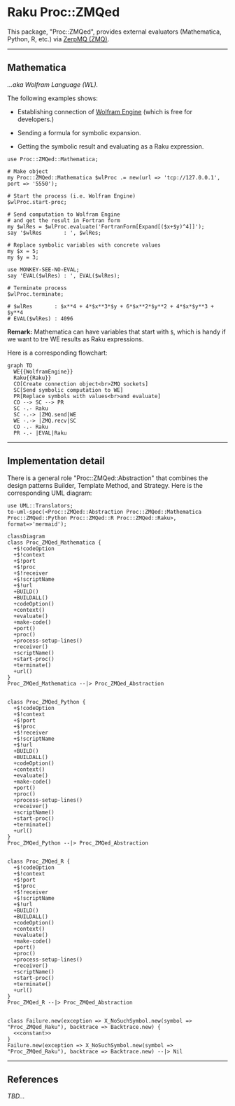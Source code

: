 # Raku Proc::ZMQed

This package, "Proc::ZMQed", provides external evaluators (Mathematica, Python, R, etc.) via 
[ZerpMQ (ZMQ)](https://zeromq.org).

-----

## Mathematica 

*...aka Wolfram Language (WL).*

The following examples shows:

- Establishing connection of [Wolfram Engine](https://www.wolfram.com/engine/) (which is free for developers.)

- Sending a formula for symbolic expansion.

- Getting the symbolic result and evaluating as a Raku expression.

```perl6
use Proc::ZMQed::Mathematica;

# Make object
my Proc::ZMQed::Mathematica $wlProc .= new(url => 'tcp://127.0.0.1', port => '5550');

# Start the process (i.e. Wolfram Engine)
$wlProc.start-proc;

# Send computation to Wolfram Engine
# and get the result in Fortran form
my $wlRes = $wlProc.evaluate('FortranForm[Expand[($x+$y)^4]]');
say '$wlRes       : ', $wlRes;

# Replace symbolic variables with concrete values 
my $x = 5;
my $y = 3;

use MONKEY-SEE-NO-EVAL;
say 'EVAL($wlRes) : ', EVAL($wlRes);

# Terminate process
$wlProc.terminate;
```
```
# $wlRes       : $x**4 + 4*$x**3*$y + 6*$x**2*$y**2 + 4*$x*$y**3 + $y**4
# EVAL($wlRes) : 4096
```

**Remark:** Mathematica can have variables that start with `$`, which is handy if we want to
tre WE results as Raku expressions.

Here is a corresponding flowchart:

```mermaid
graph TD
  WE{{WolframEngine}}
  Raku{{Raku}}
  CO[Create connection object<br>ZMQ sockets]
  SC[Send symbolic computation to WE]
  PR[Replace symbols with values<br>and evaluate]
  CO --> SC --> PR
  SC -.- Raku
  SC -.-> |ZMQ.send|WE
  WE -.-> |ZMQ.recv|SC
  CO -.- Raku
  PR -.- |EVAL|Raku  
```

------

## Implementation detail

There is a general role "Proc::ZMQed::Abstraction" that combines the design patterns 
Builder, Template Method, and Strategy. Here is the corresponding UML diagram:

```perl6, output-lang=mermaid, output-prompt=NONE
use UML::Translators;
to-uml-spec(<Proc::ZMQed::Abstraction Proc::ZMQed::Mathematica Proc::ZMQed::Python Proc::ZMQed::R Proc::ZMQed::Raku>, format=>'mermaid');
```
```mermaid
classDiagram
class Proc_ZMQed_Mathematica {
  +$!codeOption
  +$!context
  +$!port
  +$!proc
  +$!receiver
  +$!scriptName
  +$!url
  +BUILD()
  +BUILDALL()
  +codeOption()
  +context()
  +evaluate()
  +make-code()
  +port()
  +proc()
  +process-setup-lines()
  +receiver()
  +scriptName()
  +start-proc()
  +terminate()
  +url()
}
Proc_ZMQed_Mathematica --|> Proc_ZMQed_Abstraction


class Proc_ZMQed_Python {
  +$!codeOption
  +$!context
  +$!port
  +$!proc
  +$!receiver
  +$!scriptName
  +$!url
  +BUILD()
  +BUILDALL()
  +codeOption()
  +context()
  +evaluate()
  +make-code()
  +port()
  +proc()
  +process-setup-lines()
  +receiver()
  +scriptName()
  +start-proc()
  +terminate()
  +url()
}
Proc_ZMQed_Python --|> Proc_ZMQed_Abstraction


class Proc_ZMQed_R {
  +$!codeOption
  +$!context
  +$!port
  +$!proc
  +$!receiver
  +$!scriptName
  +$!url
  +BUILD()
  +BUILDALL()
  +codeOption()
  +context()
  +evaluate()
  +make-code()
  +port()
  +proc()
  +process-setup-lines()
  +receiver()
  +scriptName()
  +start-proc()
  +terminate()
  +url()
}
Proc_ZMQed_R --|> Proc_ZMQed_Abstraction


class Failure.new(exception => X_NoSuchSymbol.new(symbol => "Proc_ZMQed_Raku"), backtrace => Backtrace.new) {
  <<constant>>
}
Failure.new(exception => X_NoSuchSymbol.new(symbol => "Proc_ZMQed_Raku"), backtrace => Backtrace.new) --|> Nil
```

------

## References

*TBD...*
